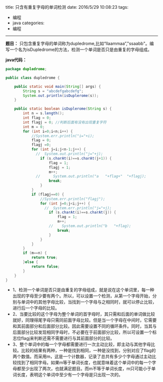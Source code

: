 title: 只含有重复字母的单词检测
date: 2016/5/29 10:08:23
tags:
- 编程
- java
categories:
- 编程
---

**题目：** 只包含重复字母的单词称为dupledrome,比如“llaammaa”,"ssaabb"。编写一个名为isDupledrome的方法，检测一个单词是否只是由重复的字母组成。

**java代码：**
```java
package dupledrome;

public class dupledrome {

    public static void main(String[] args) {
        String s = "abcdefgabcdefg";
        System.out.println(isDuplerome(s));
    }

    public static boolean isDuplerome(String s) {
        int n = s.length();
        int flag = 0;
        int flagj = 0; //判断后面有没有出现重复字符
        int m = 0;
        for (int i=0;i<n;i++) {
            //System.err.println("i="+i);
            flag = 0;
            flagj =0;
            for (int j=i;j<n-1;j++) {
              //  System.out.println("j="+j);
                if (s.charAt(i)==s.charAt(j+1)) {
                    flag = 1;
                    flagj = 1;
                    m++;
              //      System.out.println("a   "+flag+"  "+flagj);
                    break;
                }
            }
            if (flagj==0) {
                //System.err.println("flagj");
                for (int j=0;j<i;j++) {
                  //  System.err.println("j="+j);
                    if (s.charAt(i)==s.charAt(j)) {
                        flag = 1;
                        m++;
                    //    System.out.println("b   "+flag);
                        break;
                    }
                }
            }
        }
        if (m==n) {
            return true;
        }else {
            return false;
        }
    }
}
```
- 1、检测一个单词是否只是由重复的字母组成，就是说在这个单词里，每一种出现的字母至少要有两个。所以，可以设置一个检测，从第一个字母开始，分别与单词中的其他字母比较，当找到一个字母与之相同时，就可以停止比较，进行后一个字母的比较。
- 2、当要比较的这个字母为整个单词的首字母时，其只需和后面的单词做比较就好，同理得尾字母只需同前面字母比较。但是当一个字母在中间时，它需要和其前面部分和后面部分比较。因此需要设置不同的循环条件。同时，当其与后面部分比较发现相同字母时，不必要在于前面部分比较，所以可设置一个标志位flagj来判断还需不需要进行与其前面部分的比较。
- 3、整个单词中的每一个字母都需要进行一次主动比较，即主动与其他字母比较。比较的结果有两种，一种是找到相同，一种是没找到，分别对应了flag的两个数值。而采用m，这是一个计数器，记录了总共有多少个字母通过主动比较找到了相同字母。如果m等于单词长度，也就意味着这个单词中的每一个字母都至少出现了两次，也就满足题目。而m不等于单词长度，m只可能小于单词长度，表明这个单词中至少有一个字母是只出现一次的。
